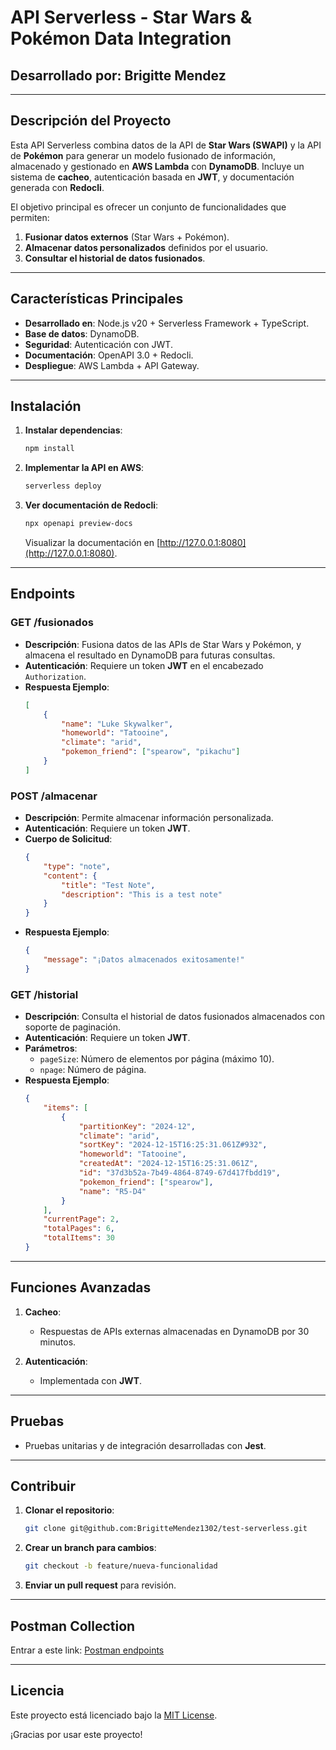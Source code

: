 # API Serverless - Star Wars & Pokémon Data Integration

## **Desarrollado por:** Brigitte Mendez

---

## **Descripción del Proyecto**

Esta API Serverless combina datos de la API de **Star Wars (SWAPI)** y la API de **Pokémon** para generar un modelo fusionado de información, almacenado y gestionado en **AWS Lambda** con **DynamoDB**. Incluye un sistema de **cacheo**, autenticación basada en **JWT**, y documentación generada con **Redocli**.

El objetivo principal es ofrecer un conjunto de funcionalidades que permiten:

1. **Fusionar datos externos** (Star Wars + Pokémon).
2. **Almacenar datos personalizados** definidos por el usuario.
3. **Consultar el historial de datos fusionados**.

---

## **Características Principales**

- **Desarrollado en**: Node.js v20 + Serverless Framework + TypeScript.
- **Base de datos**: DynamoDB.
- **Seguridad**: Autenticación con JWT.
- **Documentación**: OpenAPI 3.0 + Redocli.
- **Despliegue**: AWS Lambda + API Gateway.

---

## **Instalación**

1. **Instalar dependencias**:

   ```bash
   npm install
   ```

2. **Implementar la API en AWS**:

   ```bash
   serverless deploy
   ```

3. **Ver documentación de Redocli**:

   ```bash
   npx openapi preview-docs
   ```

   Visualizar la documentación en [http://127.0.0.1:8080](http://127.0.0.1:8080).

---

## **Endpoints**

### **GET /fusionados**

- **Descripción**: Fusiona datos de las APIs de Star Wars y Pokémon, y almacena el resultado en DynamoDB para futuras consultas.
- **Autenticación**: Requiere un token **JWT** en el encabezado `Authorization`.
- **Respuesta Ejemplo**:
   ```json
   [
       {
           "name": "Luke Skywalker",
           "homeworld": "Tatooine",
           "climate": "arid",
           "pokemon_friend": ["spearow", "pikachu"]
       }
   ]
   ```

### **POST /almacenar**

- **Descripción**: Permite almacenar información personalizada.
- **Autenticación**: Requiere un token **JWT**.
- **Cuerpo de Solicitud**:
   ```json
   {
       "type": "note",
       "content": {
           "title": "Test Note",
           "description": "This is a test note"
       }
   }
   ```
- **Respuesta Ejemplo**:
   ```json
   {
       "message": "¡Datos almacenados exitosamente!"
   }
   ```

### **GET /historial**

- **Descripción**: Consulta el historial de datos fusionados almacenados con soporte de paginación.
- **Autenticación**: Requiere un token **JWT**.
- **Parámetros**:
   - `pageSize`: Número de elementos por página (máximo 10).
   - `npage`: Número de página.
- **Respuesta Ejemplo**:
   ```json
   {
       "items": [
           {
               "partitionKey": "2024-12",
               "climate": "arid",
               "sortKey": "2024-12-15T16:25:31.061Z#932",
               "homeworld": "Tatooine",
               "createdAt": "2024-12-15T16:25:31.061Z",
               "id": "37d3b52a-7b49-4864-8749-67d417fbdd19",
               "pokemon_friend": ["spearow"],
               "name": "R5-D4"
           }
       ],
       "currentPage": 2,
       "totalPages": 6,
       "totalItems": 30
   }
   ```

---

## **Funciones Avanzadas**

1. **Cacheo**:
   - Respuestas de APIs externas almacenadas en DynamoDB por 30 minutos.

2. **Autenticación**:
   - Implementada con **JWT**.

---

## **Pruebas**

- Pruebas unitarias y de integración desarrolladas con **Jest**.

---

## **Contribuir**

1. **Clonar el repositorio**:
   ```bash
   git clone git@github.com:BrigitteMendez1302/test-serverless.git
   ```

2. **Crear un branch para cambios**:
   ```bash
   git checkout -b feature/nueva-funcionalidad
   ```

3. **Enviar un pull request** para revisión.

---

## **Postman Collection**

Entrar a este link: [Postman endpoints](https://www.postman.com/security-pilot-62443805/softek-test)

---

## **Licencia**

Este proyecto está licenciado bajo la [MIT License](https://opensource.org/licenses/MIT). 

¡Gracias por usar este proyecto!
